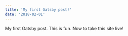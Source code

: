 ```yaml
---
title: 'My first Gatsby post!'
date: '2018-02-01'
---
```


My first Gatsby post. This is fun. Now to take this site live!
